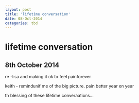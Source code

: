 ```yaml
---
layout: post
title: 'lifetime conversation'
date: 08-Oct-2014
categories: tbd
---
```


# lifetime conversation

## 8th October 2014

re -lisa and making it ok to feel painforever

 

keith - remindunif me of the big picture. pain better year on year

 

th blessing of these lifetime converaations...
